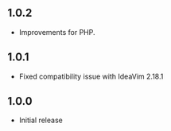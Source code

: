 ## 1.0.2

* Improvements for PHP.

## 1.0.1

* Fixed compatibility issue with IdeaVim 2.18.1

## 1.0.0

* Initial release
